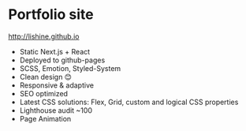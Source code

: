 # Portfolio site
<http://lishine.github.io>

* Static Next.js + React
* Deployed to github-pages
* SCSS, Emotion, Styled-System
* Clean design 😊
* Responsive & adaptive
* SEO optimized
* Latest CSS solutions: Flex, Grid, custom and logical CSS properties
* Lighthouse audit ~100
* Page Animation
